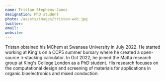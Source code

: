 ```yaml
---
name: Tristan Stephens-Jones
designation: PhD student
photo: /assets/images/tristan-web.jpg
twitter: 
email: 
website:
---
```


Tristan obtained his MChem at Swansea University in July 2022. He started working at King's on a CCP5 summer bursary where he created a open-source π-stacking calculator. In Oct 2022, he joined the Matta research group at King's College London as a PhD student. His research focuses on the computational design and screening of materials for applications in organic bioelectronics and mixed conduction.
